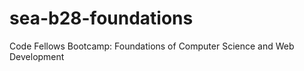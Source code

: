 sea-b28-foundations
===================

Code Fellows Bootcamp: Foundations of Computer Science and Web Development
